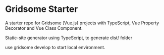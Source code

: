 # Gridsome Starter

A starter repo for Gridsome (Vue.js) projects with TypeScript, Vue Property Decorator and Vue Class Component.

Static-site generator using TypeScript, to generate dist/ folder

use gridsome develop to start local environment.
